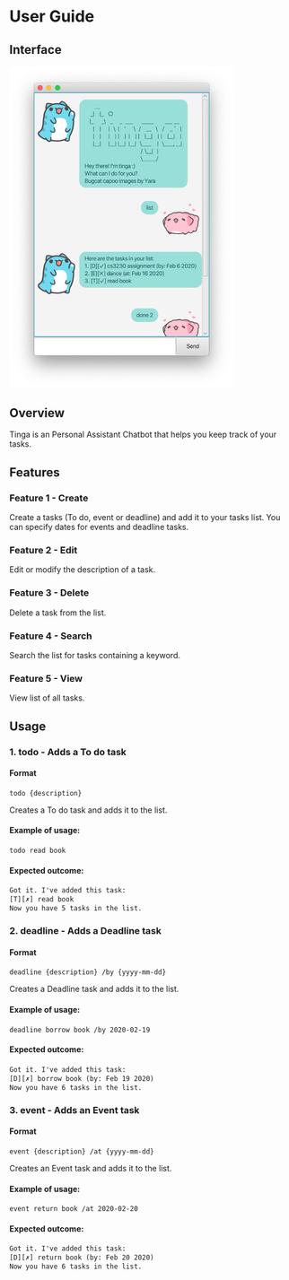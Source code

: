 # User Guide

## Interface
<img src="Ui.png" width="400">

## Overview
Tinga is an Personal Assistant Chatbot that helps you keep track of your tasks.

## Features 

### Feature 1 - Create 
Create a tasks (To do, event or deadline) and add it to your tasks list.
You can specify dates for events and deadline tasks.

### Feature 2 - Edit 
Edit or modify the description of a task.

### Feature 3 - Delete 
Delete a task from the list.

### Feature 4 - Search 
Search the list for tasks containing a keyword.

### Feature 5 - View 
View list of all tasks.

## Usage

### 1. todo - Adds a To do task

#### Format

    todo {description} 

Creates a To do task and adds it to the list.

#### Example of usage: 

    todo read book

#### Expected outcome:

    Got it. I've added this task:
    [T][✗] read book
    Now you have 5 tasks in the list.

### 2. deadline - Adds a Deadline task

#### Format

    deadline {description} /by {yyyy-mm-dd}

Creates a Deadline task and adds it to the list.

#### Example of usage: 

    deadline borrow book /by 2020-02-19

#### Expected outcome:

    Got it. I've added this task:
    [D][✗] borrow book (by: Feb 19 2020)
    Now you have 6 tasks in the list.
    
### 3. event - Adds an Event task

#### Format

    event {description} /at {yyyy-mm-dd}

Creates an Event task and adds it to the list.

#### Example of usage: 

    event return book /at 2020-02-20

#### Expected outcome:

    Got it. I've added this task:
    [D][✗] return book (by: Feb 20 2020)
    Now you have 6 tasks in the list.
